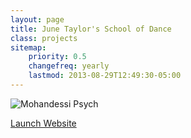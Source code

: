 ```yaml
---
layout: page
title: June Taylor's School of Dance
class: projects
sitemap:
    priority: 0.5
    changefreq: yearly
    lastmod: 2013-08-29T12:49:30-05:00
---
```

![Mohandessi Psych](/images/projects/project-junetaylor-large.jpg)

<a href="http://www.junetaylorschoolofdance.com" class="button radius">Launch Website</a>